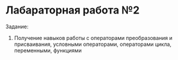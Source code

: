 # Лабараторная работа №2
Задание: 
1. Получение навыков работы с операторами преобразования и присваивания, условными операторами, операторами цикла, переменными, функциями